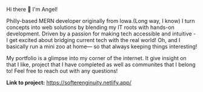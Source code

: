 Hi there 👋 I'm Angel!

Philly-based MERN developer originally from Iowa.(Long way, I know) I turn concepts into web solutions by blending my IT roots with hands-on development. Driven by a passion for making tech accessible and intuitive - I get excited about bridging current tech with the real world! Oh, and I basically run a mini zoo at home— so that always keeping things interesting!

My portfolio is a glimpse into my corner of the internet. It give insight on that I like, project that I have completed as well as communites that I belong to! Feel free to reach out with any questions!

**Link to project:** https://softerenginuity.netlify.app/



